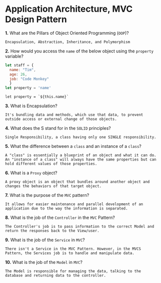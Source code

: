 # Application Architecture, MVC Design Pattern

**1.** What are the Pillars of Object Oriented Programming (`OOP`)?
<!-- enter you answer in the space below -->
```
Encapsulation, Abstraction, Inheritance, and Polymorphism
```
**2.** How would you access the `name` of the below object using the `property` variable?
```js
let staff = {
  name: "Tim",
  age: 26,
  job: "Code Monkey"
  }
let property = 'name'
```
<!-- enter you answer in the space below -->
```
let property = `${this.name}`
```
**3.** What is Encapsulation?
<!-- enter you answer in the space below -->
```
It's bundling data and methods, which use that data, to prevent outside access or external change of those objects.
```
**4.** What does the S stand for in the `SOLID` principles?
<!-- enter you answer in the space below -->
```
Single Responsibility, a class having only one SINGLE responsibility.
```
**5.** What the difference between a `class` and an instance of a `class`?
<!-- enter you answer in the space below -->
```
A "class" is essentially a blueprint of an object and what it can do. An "instance of a class" will always have the same properties but can hold different values of those properties.
```
**6.** What is a `Proxy` object?
<!-- enter you answer in the space below -->
```
A proxy object is an object that bundles around another object and changes the behaviors of that target object.
```

**7.** What is the purpose of the `MVC` pattern?
<!-- enter you answer in the space below -->
```
It allows for easier maintenance and parallel development of an application due to the way the information is separated.
```
**8.** What is the job of the `Controller` in the `MVC` Pattern?
<!-- enter you answer in the space below -->
```
The Controller's job is to pass information to the correct Model and return the responses back to the View/user.
```

**9.** What is the job of the `Service` in `MVC`?
<!-- enter you answer in the space below -->
```
There isn't a Service in the MVC Pattern. However, in the MVCS Pattern, the Services job is to handle and manipulate data.
```
**10.** What is the job of the `Model` in `MVC`?
<!-- enter you answer in the space below -->
```
The Model is responsible for managing the data, talking to the database and returning data to the controller.
```

